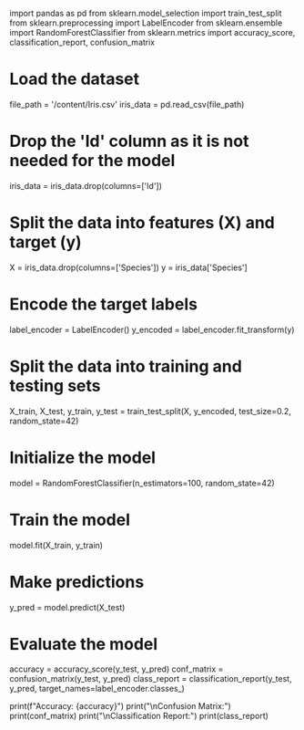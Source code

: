 import pandas as pd
from sklearn.model_selection import train_test_split
from sklearn.preprocessing import LabelEncoder
from sklearn.ensemble import RandomForestClassifier
from sklearn.metrics import accuracy_score, classification_report, confusion_matrix

# Load the dataset
file_path = '/content/Iris.csv'
iris_data = pd.read_csv(file_path)

# Drop the 'Id' column as it is not needed for the model
iris_data = iris_data.drop(columns=['Id'])

# Split the data into features (X) and target (y)
X = iris_data.drop(columns=['Species'])
y = iris_data['Species']

# Encode the target labels
label_encoder = LabelEncoder()
y_encoded = label_encoder.fit_transform(y)

# Split the data into training and testing sets
X_train, X_test, y_train, y_test = train_test_split(X, y_encoded, test_size=0.2, random_state=42)

# Initialize the model
model = RandomForestClassifier(n_estimators=100, random_state=42)

# Train the model
model.fit(X_train, y_train)

# Make predictions
y_pred = model.predict(X_test)

# Evaluate the model
accuracy = accuracy_score(y_test, y_pred)
conf_matrix = confusion_matrix(y_test, y_pred)
class_report = classification_report(y_test, y_pred, target_names=label_encoder.classes_)

print(f"Accuracy: {accuracy}")
print("\nConfusion Matrix:")
print(conf_matrix)
print("\nClassification Report:")
print(class_report)
